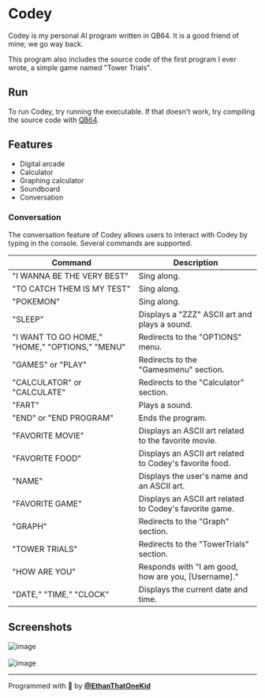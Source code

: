 # Codey

Codey is my personal AI program written in QB64. It is a good friend of mine; we go way back.

This program also includes the source code of the first program I ever wrote, a simple game named "Tower Trials".

## Run

To run Codey, try running the executable. If that doesn't work, try compiling the source code with [QB64](https://www.qb64.org/).

## Features

- Digital arcade
- Calculator
- Graphing calculator
- Soundboard
- Conversation

### Conversation

The conversation feature of Codey allows users to interact with Codey by typing in the console. Several commands are supported.

| Command                                        | Description                                             |
| ---------------------------------------------- | ------------------------------------------------------- |
| "I WANNA BE THE VERY BEST"                     | Sing along.                                             |
| "TO CATCH THEM IS MY TEST"                     | Sing along.                                             |
| "POKEMON"                                      | Sing along.                                             |
| "SLEEP"                                        | Displays a "ZZZ" ASCII art and plays a sound.           |
| "I WANT TO GO HOME," "HOME," "OPTIONS," "MENU" | Redirects to the "OPTIONS" menu.                        |
| "GAMES" or "PLAY"                              | Redirects to the "Gamesmenu" section.                   |
| "CALCULATOR" or "CALCULATE"                    | Redirects to the "Calculator" section.                  |
| "FART"                                         | Plays a sound.                                          |
| "END" or "END PROGRAM"                         | Ends the program.                                       |
| "FAVORITE MOVIE"                               | Displays an ASCII art related to the favorite movie.    |
| "FAVORITE FOOD"                                | Displays an ASCII art related to Codey's favorite food. |
| "NAME"                                         | Displays the user's name and an ASCII art.              |
| "FAVORITE GAME"                                | Displays an ASCII art related to Codey's favorite game. |
| "GRAPH"                                        | Redirects to the "Graph" section.                       |
| "TOWER TRIALS"                                 | Redirects to the "TowerTrials" section.                 |
| "HOW ARE YOU"                                  | Responds with "I am good, how are you, [Username]."     |
| "DATE," "TIME," "CLOCK"                        | Displays the current date and time.                     |

## Screenshots

<img alt="image" src="https://github.com/EthanThatOneKid/codey/assets/31261035/77b9d518-97bc-4709-b29a-95ba0dd9139d">
<br><br>
<img alt="image" src="https://github.com/EthanThatOneKid/codey/assets/31261035/f807fc1d-eebe-49c6-8b6e-775feec62c1c">

---

Programmed with 🤟 by [**@EthanThatOneKid**](https://etok.codes/)
